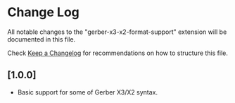 # Change Log

All notable changes to the "gerber-x3-x2-format-support" extension will be documented in this file.

Check [Keep a Changelog](http://keepachangelog.com/) for recommendations on how to structure this file.

## [1.0.0]

- Basic support for some of Gerber X3/X2 syntax.